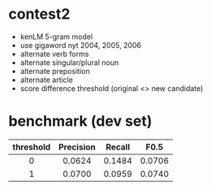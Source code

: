 # contest2

- kenLM 5-gram model
- use gigaword nyt 2004, 2005, 2006
- alternate verb forms
- alternate singular/plural noun
- alternate preposition
- alternate article
- score difference threshold (original <> new candidate)

# benchmark (dev set)

|threshold|Precision|Recall|F0.5|
|:-:|:-:|:-:|:-:|
|0|0.0624|0.1484|0.0706|
|1|0.0700|0.0959|0.0740|
